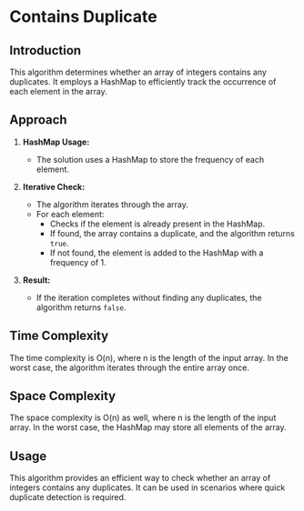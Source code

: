 # Contains Duplicate

## Introduction

This algorithm determines whether an array of integers contains any duplicates. It employs a HashMap to efficiently track the occurrence of each element in the array.

## Approach

1. **HashMap Usage:**
   - The solution uses a HashMap to store the frequency of each element.

2. **Iterative Check:**
   - The algorithm iterates through the array.
   - For each element:
     - Checks if the element is already present in the HashMap.
     - If found, the array contains a duplicate, and the algorithm returns `true`.
     - If not found, the element is added to the HashMap with a frequency of 1.

3. **Result:**
   - If the iteration completes without finding any duplicates, the algorithm returns `false`.

## Time Complexity

The time complexity is O(n), where n is the length of the input array. In the worst case, the algorithm iterates through the entire array once.

## Space Complexity

The space complexity is O(n) as well, where n is the length of the input array. In the worst case, the HashMap may store all elements of the array.

## Usage

This algorithm provides an efficient way to check whether an array of integers contains any duplicates. It can be used in scenarios where quick duplicate detection is required.
